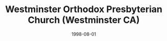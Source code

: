 ---
date: &id001 1998-08-01
end_date: null
location:
  address: 10101 Cunningham Avenue
  city: Westminster
  state: CA
minister:
- end: 1956-01-01
  name: Robert Morris
  start: 1955-01-01
  type: Pastor
- end: 1979-01-01
  name: Edwards Elliott
  start: 1956-01-01
  type: Pastor
- end: 2002-01-01
  name: William Warren
  start: 1980-01-01
  type: Pastor
- end: null
  name: William Gorrell
  start: 2003-01-01
  type: Pastor
- end: 1976-01-01
  name: Robert Newsom
  start: 1973-01-01
  type: Associate Pastor
- end: 1985-01-01
  name: Jack Smith
  start: 1981-01-01
  type: Associate Pastor
- end: 2000-01-01
  name: William Baldwin
  start: 1996-01-01
  type: Associate Pastor
- end: 2000-01-01
  name: Yong Kim
  start: 1999-01-01
  type: Associate Pastor
- end: 2001-01-01
  name: Kim Dang
  start: 1999-01-01
  type: Associate Pastor
- end: 2006-01-01
  name: Gonzalo Salinas
  start: 2002-01-01
  type: Associate Pastor
- end: 2010-01-01
  name: Stephen Larson
  start: 1990-01-01
  type: Assistant Pastor
ministers:
- Robert Morris
- Edwards Elliott
- William Warren
- William Gorrell
- Robert Newsom
- Jack Smith
- William Baldwin
- Yong Kim
- Kim Dang
- Gonzalo Salinas
- Stephen Larson
name: Westminster Orthodox Presbyterian Church
names:
- end: 1998-08-01
  name: Garden Grove Orthodox Presbyterian Church
  start: 1955-01-01
- end: null
  name: Westminster Orthodox Presbyterian Church
  start: 1998-08-01
origination_date: *id001
raw_data: 'AR   Westminster

  Westminster Orthodox Presbyterian Church  (August 1, 1998- )

  (previously Garden Grove Orthodox Presbyterian Church, 1955-1998)

  10101 Cunningham Avenue

  Pastors: Robert Morris, 1955-56

  Edwards Elliott, 1956-79

  William Warren, 1980-2002

  William Gorrell, 2003-

  Assoc. Pastors: Robert Newsom, 1973-76

  Jack Smith, 1981-85

  William Baldwin, 1996-2000

  Yong Kim, 1999-2000

  Kim Dang, 1999-2001

  Gonzalo Salinas, 2002-6

  Asst. Pastor: Stephen Larson, 1990-2010

  '
received_from: null
states:
- CA
status:
  active: true
  end_date: null
  reason: null
  received_from: null
  withdrawal_to: null
title: Westminster Orthodox Presbyterian Church (Westminster CA)
year_established:
- 1998

---
